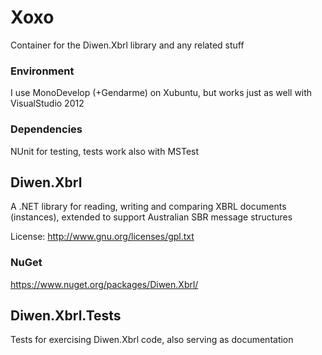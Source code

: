 # Xoxo
Container for the Diwen.Xbrl library and any related stuff

### Environment
I use MonoDevelop (+Gendarme) on Xubuntu, but works just as well with VisualStudio 2012

### Dependencies
NUnit for testing, tests work also with MSTest

## Diwen.Xbrl
A .NET library for reading, writing and comparing XBRL documents (instances), extended to support Australian SBR message structures

License: http://www.gnu.org/licenses/gpl.txt
### NuGet 
https://www.nuget.org/packages/Diwen.Xbrl/
## Diwen.Xbrl.Tests
Tests for exercising Diwen.Xbrl code, also serving as documentation
